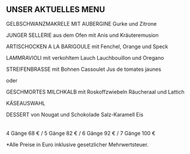 ## UNSER AKTUELLES MENU


GELBSCHWANZMAKRELE
MIT AUBERGINE
Gurke und Zitrone



JUNGER SELLERIE
aus dem Ofen mit Anis 
und Kräuteremusion



ARTISCHOCKEN A LA BARIGOULE
mit Fenchel, Orange und Speck



LAMMRAVIOLI
mit verkohltem Lauch
Lauchbouillon und Oregano



STREIFENBRASSE
mit Bohnen Cassoulet
Jus de tomates jaunes


oder


GESCHMORTES MILCHKALB
mit Roskoffzwiebeln
Räucheraal und Lattich


KÄSEAUSWAHL


DESSERT
von Nougat und Schokolade
Salz-Karamell Eis
<br>
<br>
<br>
4 Gänge 68 € / 5 Gänge 82 € / 6 Gänge 92 € / 7 Gänge 100 € 

\*Alle Preise in Euro inklusive gesetzlicher Mehrwertsteuer.



